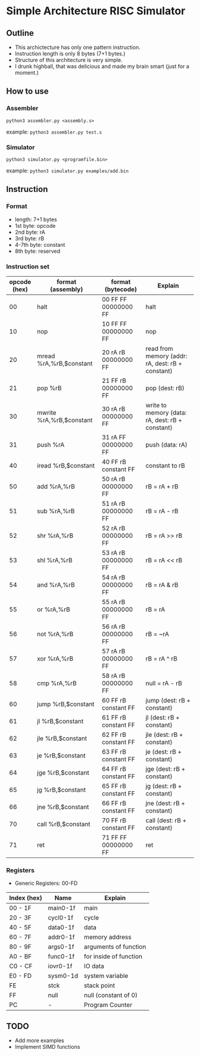# Simple Architecture RISC Simulator

## Outline
* This archictecture has only one pattern instruction.
* Instruction length is only 8 bytes (7+1 bytes.)
* Structure of this architecture is very simple.
* I drunk highball, that was delicious and made my brain smart (just for a moment.)

## How to use
### Assembler
`python3 assembler.py <assembly.s>`

example: `python3 assembler.py test.s`

### Simulator
`python3 simulator.py <programfile.bin>`

example: `python3 simulator.py examples/add.bin`

## Instruction
### Format

* length: 7+1 bytes
* 1st byte: opcode
* 2nd byte: rA
* 3rd byte: rB
* 4-7th byte: constant
* 8th byte: reserved

### Instruction set

| opcode<br>(hex)  | format<br>(assembly)         | format<br>(bytecode)     | Explain                                              |
|------------------|------------------------------|--------------------------|------------------------------------------------------|
| 00               | halt                         | 00 FF FF 00000000 FF     | halt                                                 |
| 10               | nop                          | 10 FF FF 00000000 FF     | nop                                                  |
| 20               | mread %rA,%rB,$constant      | 20 rA rB 00000000 FF     | read from memory (addr: rA, dest: rB + constant)     |
| 21               | pop %rB                      | 21 FF rB 00000000 FF     | pop (dest: rB)                                       |
| 30               | mwrite %rA,%rB,$constant     | 30 rA rB 00000000 FF     | write to memory (data: rA, dest: rB + constant)      |
| 31               | push %rA                     | 31 rA FF 00000000 FF     | push (data: rA)                                      |
| 40               | iread %rB,$constant          | 40 FF rB constant FF     | constant to rB                                       |
| 50               | add %rA,%rB                  | 50 rA rB 00000000 FF     | rB = rA + rB                                         |
| 51               | sub %rA,%rB                  | 51 rA rB 00000000 FF     | rB = rA - rB                                         |
| 52               | shr %rA,%rB                  | 52 rA rB 00000000 FF     | rB = rA >> rB                                        |
| 53               | shl %rA,%rB                  | 53 rA rB 00000000 FF     | rB = rA << rB                                        |
| 54               | and %rA,%rB                  | 54 rA rB 00000000 FF     | rB = rA & rB                                         |
| 55               | or %rA,%rB                   | 55 rA rB 00000000 FF     | rB = rA | rB                                         |
| 56               | not %rA,%rB                  | 56 rA rB 00000000 FF     | rB = ~rA                                             |
| 57               | xor %rA,%rB                  | 57 rA rB 00000000 FF     | rB = rA ^ rB                                         |
| 58               | cmp %rA,%rB                  | 58 rA rB 00000000 FF     | null = rA - rB                                       |
| 60               | jump %rB,$constant           | 60 FF rB constant FF     | jump (dest: rB + constant)                           |
| 61               | jl %rB,$constant             | 61 FF rB constant FF     | jl (dest: rB + constant)                             |
| 62               | jle %rB,$constant            | 62 FF rB constant FF     | jle (dest: rB + constant)                            |
| 63               | je %rB,$constant             | 63 FF rB constant FF     | je (dest: rB + constant)                             |
| 64               | jge %rB,$constant            | 64 FF rB constant FF     | jge (dest: rB + constant)                            |
| 65               | jg %rB,$constant             | 65 FF rB constant FF     | jg (dest: rB + constant)                             |
| 66               | jne %rB,$constant            | 66 FF rB constant FF     | jne (dest: rB + constant)                            |
| 70               | call %rB,$constant           | 70 FF rB constant FF     | call (dest: rB + constant)                           |
| 71               | ret                          | 71 FF FF 00000000 FF     | ret                                                  |

### Registers
* Generic Registers: 00-FD

| Index (hex)   | Name    | Explain                                   |
|---------------|---------|-------------------------------------------|
| 00 - 1F       | main0-1f| main                                      |
| 20 - 3F       | cycl0-1f| cycle                                     |
| 40 - 5F       | data0-1f| data                                      |
| 60 - 7F       | addr0-1f| memory address                            |
| 80 - 9F       | args0-1f| arguments of function                     |
| A0 - BF       | func0-1f| for inside of function                    |
| C0 - CF       | iovr0-1f| IO data                                   |
| E0 - FD       | sysm0-1d| system variable                           |
| FE            | stck    | stack point                               |
| FF            | null    | null (constant of 0)                      |
| PC            | -       | Program Counter                           |

## TODO
* Add more examples
* Implement SIMD functions
